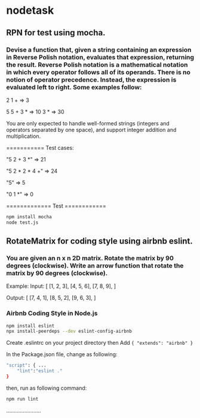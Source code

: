 # nodetask

## RPN for test using mocha. 

### Devise a function that, given a string containing an expression in Reverse Polish notation, evaluates that expression, returning the result. Reverse Polish notation is a mathematical notation in which every operator follows all of its operands. There is no notion of operator precedence. Instead, the expression is evaluated left to right. Some examples follow:

2 1 + => 3

5 5 + 3 * => 10 3 * => 30

You are only expected to handle well-formed strings (integers and operators separated by one space), and support integer addition and multiplication.

===========
Test cases:

"5 2 + 3 *" => 21

"5 2 * 2 * 4 +" => 24

"5" => 5

"0 1 *" => 0

============= Test ============

```sh
npm install mocha
node test.js
```


## RotateMatrix for coding style using airbnb eslint.

### You are given an n x n 2D matrix. Rotate the matrix by 90 degrees (clockwise). Write an arrow function that rotate the matrix by 90 degrees (clockwise).
Example:
Input:
[
  [1, 2, 3],
  [4, 5, 6],
  [7, 8, 9],
]


Output:
[
  [7, 4, 1],
  [8, 5, 2],
  [9, 6, 3],
] 

### Airbnb Coding Style in Node.js
```sh
npm install eslint
npx install-peerdeps --dev eslint-config-airbnb
```

Create .eslintrc on your project directory
then Add
```{ "extends": "airbnb" }```

In the Package.json file, change as following:
```sh
"script": { ...
    "lint":"eslint ."
}
```
then, run as following command:
```sh
npm run lint
```

.......................
